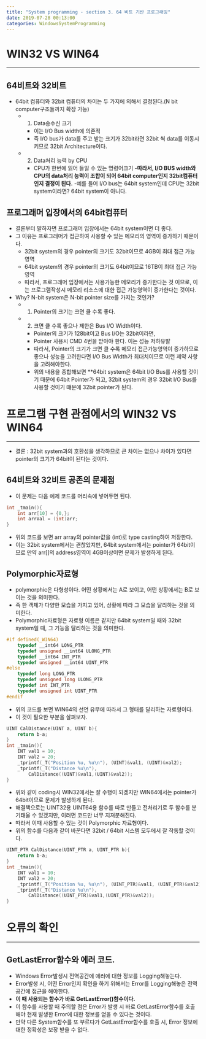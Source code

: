 ```yaml
---
title: "System programming - section 3. 64 비트 기반 프로그래밍"
date: 2019-07-28 00:13:00
categories: WindowsSystemProgramming
---
```



# WIN32 VS WIN64
---
## 64비트와 32비트
- 64bit 컴퓨터와 32bit 컴퓨터의 차이는 두 가지에 의해서 결정된다.(N bit computer구조들까지 확장 가능)
    - 1. Data송수신 크기
        - 이는 I/O Bus width에 의존적
        - 즉 I/O bus가 data를 주고 받는 크기가 32bit라면 32bit 씩 data를 이동시키므로 32bit Architecture이다.
    - 2. Data처리 능력 by CPU
        - CPU가 한번에 읽어 들일 수 있는 명령어크기
    -**따라서, I/O BUS width와 CPU의 data처리 능력이 조합이 되어 64bit computer인지 32bit컴퓨터 인지 결정이 된다.**
    -예를 들어 I/O bus는 64bit system인데 CPU는 32bit system이라면? 64bit system이 아니다.

## 프로그래머 입장에서의 64bit컴퓨터
- 결론부터 말하자면 프로그래머 입장에서는 64bit system이면 더 좋다.
- 그 이유는 프로그래머가 접근하여 사용할 수 있는 메모리의 영역이 증가하기 때문이다.
    - 32bit system의 경우 pointer의 크기도 32bit이므로 4GB이 최대 접근 가능 영역
    - 64bit system의 경우 pointer의 크기도 64bit이므로 16TB이 최대 접근 가능 영역
    - 따라서, 프로그래머 입장에서는 사용가능한 메모리가 증가한다는 것 이므로, 이는 프로그램작성시 메모리 리소스에 대한 접근 가능영역이 증가한다는 것이다.
- Why? N-bit system은 N-bit pointer size를 가지는 것인가?
    - 1) Pointer의 크기는 크면 클 수록 좋다.
    - 2) 크면 클 수록 좋으나 제한은 Bus I/O Width이다.
        - Pointer의 크기가 128bit이고 Bus I/O는 32bit이라면,
        - Pointer 사용시 CMD 4번을 받아야 한다. 이는 성능 저하유발
        - 따라서, Pointer의 크기가 크면 클 수록 메모리 접근가능영역이 증가하므로 좋으나 성능을 고려한다면 I/O Bus Width가 최대치이므로 이런 제약 사항을 고려해야한다.
        - 위의 내용을 종합해보면 **64bit system은 64bit I/O Bus를 사용할 것이기 때문에 64bit Pointer가 되고, 32bit system의 경우 32bit I/O Bus를 사용할 것이기 떄문에 32bit pointer가 된다.

# 프로그램 구현 관점에서의 WIN32 VS WIN64
---
- 결론 : 32bit system과의 호환성을 생각하므로 큰 차이는 없으나 차이가 있다면 pointer의 크기가 64bit이 된다는 것이다.

## 64비트와 32비트 공존의 문제점
- 이 문제는 다음 예제 코드를 머리속에 넣어두면 된다.

```c++
int _tmain(){
    int arr[10] = {0,};
    int arrVal = (int)arr;
}
```
- 위의 코드를 보면 arr array의 pointer값을 (int)로 type casting하여 저장한다.
- 이는 32bit system에서는 괜찮았지만, 64bit system에서는 pointer가 64bit이므로 만약 arr[]의 address영역이 4GB이상이면 문제가 발생하게 된다.

## Polymorphic자료형
- polymorphic은 다형성이다. 어떤 상황에서는 A로 보이고, 어떤 상황에서는 B로 보이는 것을 의미한다.
- 즉 한 객체가 다양한 모습을 가지고 있어, 상황에 따라 그 모습을 달리하는 것을 의미한다.
- Polymorphic자료형은 자료형 이름은 같지만 64bit system일 때와 32bit system일 때, 그 기능을 달리하는 것을 의미한다.
```c++
#if defined(_WIN64)
    typedef __int64 LONG_PTR
    typedef unsigned __int64 ULONG_PTR
    typedef __int64 INT_PTR
    typedef unsigned __int64 UINT_PTR
#else
    typedef long LONG_PTR
    typedef unsigned long ULONG_PTR
    typedef int INT_PTR
    typedef unsigned int UINT_PTR
#endif
```
- 위의 코드를 보면 WIN64의 선언 유무에 따라서 그 형태를 달리하는 자료형이다.
- 이 것이 필요한 부분을 살펴보자.
```c++
UINT CalDistance(UINT a, UINT b){
    return b-a;
}
int _tmain(){
    INT val1 = 10;
    INT val2 = 20;
    _tprintf(_T("Position %u, %u\n"), (UINT)&val1, (UINT)&val2);
    _tprintf(_T("Distance %u\n"),
        CalDistance((UINT)&val1,(UINT)&val2));
}
```
- 위와 같이 coding시 WIN32에서는 잘 수행이 되겠지만 WIN64에서는 pointer가 64bit이므로 문제가 발생하게 된다.
- 해결책으로는 UINT32용 UINT64용 함수를 따로 만들고 전처리기로 두 함수를 분기태울 수 있겠지만, 이러면 코드만 너무 지져분해진다.
- 따라서 이때 사용할 수 있는 것이 Polymorphic 자료형이다.
- 위의 함수를 다음과 같이 바꾼다면 32bit / 64bit 시스템 모두에서 잘 작동할 것이다.
```c++
UINT_PTR CalDistance(UINT_PTR a, UINT_PTR b){
    return b-a;
}
int _tmain(){
    INT val1 = 10;
    INT val2 = 20;
    _tprintf(_T("Position %u, %u\n"), (UINT_PTR)&val1, (UINT_PTR)&val2);
    _tprintf(_T("Distance %u\n"),
        CalDistance((UINT_PTR)&val1,(UINT_PTR)&val2));
}
```

# 오류의 확인
---
## GetLastError함수와 에러 코드.
- Windows Error발생시 전역공간에 에러에 대한 정보를 Logging해놓는다.
- Error발생 시, 어떤 Error인지 확인을 하기 위해서는 Error를 Logging해놓은 전역공간에 접근을 해야한다.
- **이 때 사용되는 함수가 바로 GetLastError()함수이다.**
- 이 함수를 사용할 때 주의할 점은 Error가 발생 시 바로 GetLastError함수를 호출 해야 현재 발생한 Error에 대한 정보를 얻을 수 있다는 것이다.
- 만약 다른 System함수를 또 부르다가 GetLastError함수를 호출 시, Error 정보에대한 정확성은 보장 받을 수 없다.
